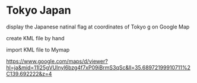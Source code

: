 Tokyo Japan
===============

display the Japanese natinal flag at coordinates of Tokyo g on Google Map

create KML file by hand

import KML file to Mymap

https://www.google.com/maps/d/viewer?hl=ja&mid=11I25gVUInyl6bzg4f7xP09iBrmS3qSc&ll=35.68972199910711%2C139.692222&z=4

